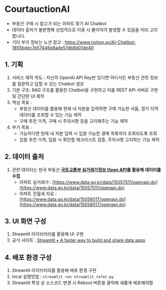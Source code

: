 # CourtauctionAI
* 부동산 구매 시 참고가 되는 아파트 찾기 AI Chatbot
* 데이터 출처가 불분명해 상업적으로 이용 시 불이익이 발생할 수 있음을 미리 고지합니다.
* 기타 부가 정보는 노션 참고 : https://www.notion.so/AI-Chatbot-1855bdec7e57446e8ade57db8d01de40

## 1. 기획
1. 서비스 제작 의도 : 자신의 OpenAI API Key만 있다면 어디서든 부동산 관련 정보를 질문하고 답할 수 있는 Chatbot 생성
2. 기본 구조: RAG 구조를 활용한 Chatbot을 구현하고 이를 REST API 서버로 구현 및 간단한 UI 제작
3. 핵심 목표 : 
    - 부동산 데이터를 활용해 현재 내 자본을 입력하면 구매 가능한 서울, 경기 지역 데이터를 조회할 수 있는 기능 제작
    - 구매 추천 가격, 구매 시 주의사항 등을 고지해주는 기능 제작
4. 부가 목표 :
    - 가능하다면 현재 내 자본 입력 시 입찰 가능한 경매 목록까지 조회되도록 조회
    - 입찰 추천 가격, 입찰 시 확인할 체크리스트 검증, 주의사항 고지하는 기능 제작


## 2. 데이터 출처
1. 관련 데이터는 한국 부동산 **[국토교통부 실거래가정보 Open API](https://data.go.kr/dataset/3050988/openapi.do)를 활용해 데이터를 수집**
    - 아파트 실거래가 : [https://www.data.go.kr/data/15057511/openapi.do](https://www.data.go.kr/data/15057511/openapi.do)
    - 아파트 전월세 자료 : [https://www.data.go.kr/data/15058017/openapi.do](https://www.data.go.kr/data/15058017/openapi.do)


## 3. UI 화면 구성
1. Streamlit 라이브러리를 활용해 UI 구현
2. 공식 사이트 : [Streamlit • A faster way to build and share data apps](https://streamlit.io/)


## 4. 배포 환경 구성
1. Streamlit 라이브러리를 활용해 배포 환경 구현
2. local 실행방법 : `streamlit run streamlit_refer.py`
3. Streamlit 특성 상 소스코드 변경 시 Reboot 버튼을 클릭해 새롭게 배포해야함
